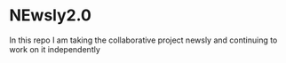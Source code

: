 # NEwsly2.0
In this repo I am taking the collaborative project newsly and continuing to work on it independently
